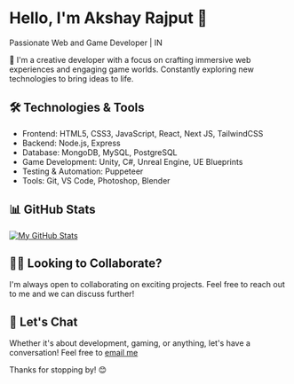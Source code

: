 # Hello, I'm Akshay Rajput 👋

Passionate Web and Game Developer | IN

🚀 I'm a creative developer with a focus on crafting immersive web experiences and engaging game worlds. Constantly exploring new technologies to bring ideas to life.

## 🛠️ Technologies & Tools

- Frontend: HTML5, CSS3, JavaScript, React, Next JS, TailwindCSS
- Backend: Node.js, Express
- Database: MongoDB, MySQL, PostgreSQL
- Game Development: Unity, C#, Unreal Engine, UE Blueprints
- Testing & Automation: Puppeteer
- Tools: Git, VS Code, Photoshop, Blender

## 📊 GitHub Stats

[![My GitHub Stats](https://github-readme-stats.vercel.app/api?username=akshaymrajput&count_private=true&show_icons=true&theme=radical)](https://github.com/akshaymrajput)


## 👯‍♂️ Looking to Collaborate?

I'm always open to collaborating on exciting projects. Feel free to reach out to me and we can discuss further!

## 💬 Let's Chat

Whether it's about development, gaming, or anything, let's have a conversation! Feel free to [email me](mailto:akshaymrajput@gmail.com)

Thanks for stopping by! 😊
